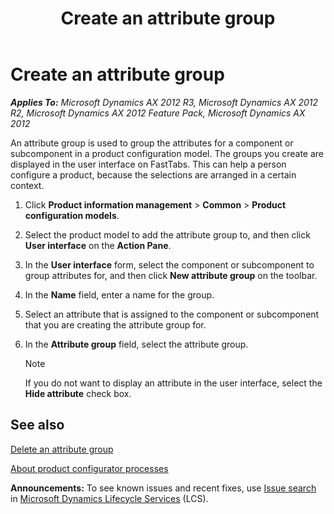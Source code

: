 ﻿---
title: Create an attribute group
TOCTitle: Create an attribute group
ms:assetid: 15136db4-3fb4-411f-9f51-b9580c194768
ms:mtpsurl: https://technet.microsoft.com/en-us/library/Hh580574(v=AX.60)
ms:contentKeyID: 39519053
ms.date: 04/18/2014
mtps_version: v=AX.60
---

# Create an attribute group 


_**Applies To:** Microsoft Dynamics AX 2012 R3, Microsoft Dynamics AX 2012 R2, Microsoft Dynamics AX 2012 Feature Pack, Microsoft Dynamics AX 2012_

An attribute group is used to group the attributes for a component or subcomponent in a product configuration model. The groups you create are displayed in the user interface on FastTabs. This can help a person configure a product, because the selections are arranged in a certain context.

1.  Click **Product information management** \> **Common** \> **Product configuration models**.

2.  Select the product model to add the attribute group to, and then click **User interface** on the **Action Pane**.

3.  In the **User interface** form, select the component or subcomponent to group attributes for, and then click **New attribute group** on the toolbar.

4.  In the **Name** field, enter a name for the group.

5.  Select an attribute that is assigned to the component or subcomponent that you are creating the attribute group for.

6.  In the **Attribute group** field, select the attribute group.
    

    > [!NOTE]
    > <P>If you do not want to display an attribute in the user interface, select the <STRONG>Hide attribute</STRONG> check box.</P>



## See also

[Delete an attribute group](delete-an-attribute-group.md)

[About product configurator processes](about-product-configurator-processes.md)

  
**Announcements:** To see known issues and recent fixes, use [Issue search](http://go.microsoft.com/fwlink/?linkid=389258) in [Microsoft Dynamics Lifecycle Services](http://go.microsoft.com/fwlink/?linkid=306505) (LCS).

